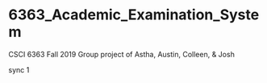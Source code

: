 # 6363_Academic_Examination_System

CSCI 6363 Fall 2019 Group project of Astha, Austin, Colleen, & Josh

sync 1